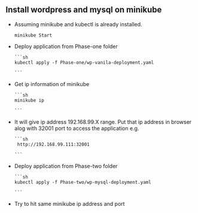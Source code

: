 ## Install wordpress and mysql on minikube



-	Assuming minikube and kubectl is already installed.
		
		
		minikube Start
		
	
-	Deploy application from Phase-one folder
		
		```sh
		kubectl apply -f Phase-one/wp-vanila-deployment.yaml
		
		```

-	Get ip information of minikube
		
		
		```sh
		minikube ip
		
		```
	  
-	It will give ip address 192.168.99.X range. Put that ip address in browser alog with 32001 port to access the application
		e.g. 
		
		```sh
		 http://192.168.99.111:32001
		
		```

	
-	Deploy application from Phase-two folder
		
		```sh
		kubectl apply -f Phase-two/wp-mysql-deployment.yaml
		
		```
	
-	Try to hit same minikube ip address and port
